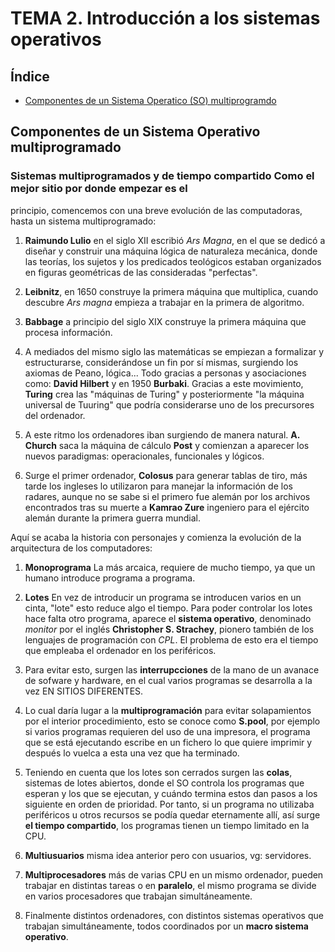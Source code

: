 # TEMA 2. Introducción a los sistemas operativos

## Índice
- [Componentes de un Sistema Operatico (SO)
  multiprogramdo](#componentes-de-un-sistema-operativo-multiprogramado)

## Componentes de un Sistema Operativo multiprogramado

### Sistemas multiprogramados y de tiempo compartido Como el mejor sitio por donde empezar es el
principio, comencemos con una breve evolución de las computadoras, hasta un sistema multiprogramado:

1. **Raimundo Lulio** en el siglo XII escribió *Ars Magna*, en el que se dedicó a diseñar y
construir una máquina lógica de naturaleza mecánica, donde las teorías, los sujetos y los predicados
teológicos estaban organizados en figuras geométricas de las consideradas "perfectas".

2. **Leibnitz**, en 1650 construye la primera máquina que multiplica, cuando descubre *Ars magna*
empieza a trabajar en la primera de algoritmo.

3. **Babbage** a principio del siglo XIX construye la primera máquina que procesa información.

4. A mediados del mismo siglo las matemáticas se empiezan a formalizar y estructurarse,
considerándose un fin por sí mismas, surgiendo los axiomas de Peano, lógica... Todo gracias a
personas y asociaciones como: **David Hilbert** y en 1950 **Burbaki**. Gracias a este movimiento,
**Turing** crea las "máquinas de Turing" y posteriormente "la máquina universal de Tuuring" que
podría considerarse uno de los precursores del ordenador.

5. A este ritmo los ordenadores iban surgiendo de manera natural. **A. Church** saca la máquina de
cálculo **Post** y comienzan a aparecer los nuevos paradigmas: operacionales, funcionales y lógicos.

6. Surge el primer ordenador, **Colosus** para generar tablas de tiro, más tarde los ingleses lo
utilizaron para manejar la información de los radares, aunque no se sabe si el primero fue alemán
por los archivos encontrados tras su muerte a **Kamrao Zure** ingeniero para el ejército alemán
durante la primera guerra mundial.

Aquí se acaba la historia con personajes y comienza la evolución de la arquitectura de los
computadores:

1. **Monoprograma** La más arcaica, requiere de mucho tiempo, ya que un humano introduce programa a
programa.

2. **Lotes** En vez de introducir un programa se introducen varios en un cinta, "lote" esto reduce
algo el tiempo. Para poder controlar los lotes hace falta otro programa, aparece el **sistema
operativo**, denominado *monitor* por el inglés **Christopher S. Strachey**, pionero también de los
lenguajes de programación con *CPL*. El problema de esto era el tiempo que empleaba el ordenador en
los periféricos.

3. Para evitar esto, surgen las **interrupcciones** de la mano de un avanace de sofware y hardware,
en el cual varios programas se desarrolla a la vez EN SITIOS DIFERENTES.

4. Lo cual daría lugar a la **multiprogramación** para evitar solapamientos por el interior
procedimiento, esto se conoce como **S.pool**, por ejemplo si varios programas requieren del uso de
una impresora, el programa que se está ejecutando escribe en un fichero lo que quiere imprimir y
después lo vuelca a esta una vez que ha terminado.

5. Teniendo en cuenta que los lotes son cerrados surgen las **colas**, sistemas de lotes abiertos,
donde el SO controla los programas que esperan y los que se ejecutan, y cuándo termina estos dan
pasos a los siguiente en orden de prioridad. Por tanto, si un programa no utilizaba periféricos u
otros recursos se podía quedar eternamente allí, así surge **el tiempo compartido**, los
programas tienen un tiempo limitado en la CPU.

6. **Multiusuarios** misma idea anterior pero con usuarios, vg: servidores.

7. **Multiprocesadores** más de varias CPU en un mismo ordenador, pueden trabajar en distintas
tareas o en **paralelo**, el mismo programa se divide en varios procesadores que trabajan
simultáneamente.

8. Finalmente distintos ordenadores, con distintos sistemas operativos que trabajan simultáneamente,
todos coordinados por un **macro sistema operativo**.
